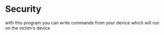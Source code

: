 # Security
with this program you can write commands from your device which will run on the victim's device
